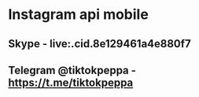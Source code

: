 # Instagram api mobile
## Skype - live:.cid.8e129461a4e880f7
## Telegram @tiktokpeppa - https://t.me/tiktokpeppa
